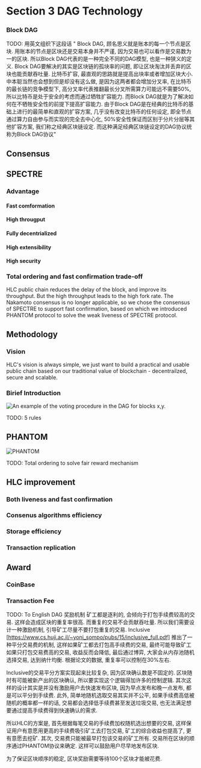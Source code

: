 # Section 3 DAG Technology



### Block DAG 
TODO: 用英文组织下这段话
"
Block DAG, 顾名思义就是账本的每一个节点是区块. 用账本的节点是区块还是交易本身并不严谨, 因为交易也可以看作是交易数为一的区块. 所以Block DAG代表的是一种完全不同的DAG模型, 也是一种狭义的定义. Block DAG要解决的其实是区块链的孤块率的问题, 即让区块淘汰并丢弃的区块也能贡献吞吐量. 比特币扩容, 最直观的思路就是提高出块率或者增加区块大小. 中本聪当然也会想到但是却没有这么做, 是因为这两者都会增加分叉率, 在比特币的最长链的竞争模型下, 高分叉率代表推翻最长分叉所需算力可能远不需要50%, 所以比特币是处于安全的考虑而通过牺牲扩容能力. 而Block DAG就是为了解决如何在不牺牲安全性的前提下提高扩容能力. 由于Block DAG是在经典的比特币的基础上进行的最简单和直观的扩容方案, 几乎没有改变比特币的任何设定, 即全节点通过算力自由参与而实现的完全去中心化, 50%安全性保证而区别于分片分层等其他扩容方案, 我们称之经典区块链设定. 而这种满足经典区块链设定的DAG协议统称为Block DAG协议"



## Consensus
## SPECTRE
### Advantage
#### Fast comformation
#### High througput
#### Fully decentrialized
#### High extensibility
#### High security

### Total ordering and fast confirmation trade-off
HLC public chain reduces the delay of the block, and improve its throughput. But the high throughput leads to the high fork rate. The Nakamoto consensus is no longer applicable, so we chose the consensus of SPECTRE to support fast confirmation, based on which we introduced PHANTOM protocol to solve the weak liveness of SPECTRE protocol.
 ## Methodology
 ### Vision
 HLC's vision is always simple, we just want to build a practical and usable public chain based on our traditional value of blockchain - decentrailzed, secure and scalable. 

### Birief Introduction
![An example of the voting procedure in the DAG for blocks x,y.](https://cdn-images-1.medium.com/max/1600/1*q82YuxF11M7LnxWWEkQzUw.png)

TODO: 5 rules

## PHANTOM
![PHANTOM](https://cdn-images-1.medium.com/max/1200/1*bjxmg-HgBF7I_0YmkEpoHg.png)

TODO: Total ordering to solve fair reward mechanism

## HLC improvement
### Both liveness and fast confirmation
### Consenus algorithms efficiency
### Storage efficiency
### Transaction replication

## Award
### CoinBase
### Transaction Fee
TODO: To English
DAG 奖励机制
矿工都是逐利的, 会倾向于打包手续费较高的交易. 这样会造成区块的重复率很高. 而重复的交易不会贡献吞吐量. 所以我们需要设计一种激励机制, 引导矿工尽量不要打包重复的交易. Inclusive [https://www.cs.huji.ac.il/~yoni_sompo/pubs/15/inclusive_full.pdf] 推出了一种平分交易费的机制, 这样如果矿工都去打包高手续费的交易, 最终可能导致矿工如果只打包交易费高的交易, 收益反而会降低, 最后通过博弈, 大家会从内存池随机选择交易, 达到纳什均衡. 根据论文的数据, 重复率可以控制在30%左右. 

Inclusive的交易平分方案实现起来比较复杂, 因为区块确认数是不固定的.  区块随时有可能被新产出的区块确认, 所以要实现这个逻辑得加许多的控制逻辑. 其次这样的设计其实是并没有激励用户去快速发布区块, 因为早点发布和晚一点发布, 都是可以平分到手续费. 此外, 简单地随机选取交易其实并不公平, 如果手续费高低被随机的概率都一样的话, 交易都会选择低手续费甚至发送垃圾交易, 也无法满足想要通过提高手续费得到快速确认的需求. 

所以HLC的方案是, 首先根据每笔交易的手续费加权随机选出想要的交易, 这样保证用户有意愿用更高的手续费吸引矿工去打包交易, 矿工的综合收益也提高了, 更有意愿去挖矿. 其次, 交易费只能被最早打包该交易的矿工所有. 交易所在区块的顺序通过PHANTOM协议来确定. 这样可以鼓励用户尽早地发布区块.

为了保证区块顺序的稳定, 区块奖励需要等待100个区块才能被花费. 
 
